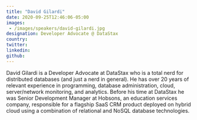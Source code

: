 ```yaml
---
title: "David Gilardi"
date: 2020-09-25T12:46:06-05:00
images:
 - /images/speakers/david-gilardi.jpg
designation: Developer Advocate @ DataStax
country: 
twitter: 
linkedin: 
github: 
---
```


	
David Gilardi is a Developer Advocate at DataStax who is a total nerd for distributed databases (and just a nerd in general). He has over 20 years of relevant experience in programming, database administration, cloud, server/network monitoring, and analytics. Before his time at DataStax he was Senior Development Manager at Hobsons, an education services company, responsible for a flagship SaaS CRM product deployed on hybrid cloud using a combination of relational and NoSQL database technologies.

